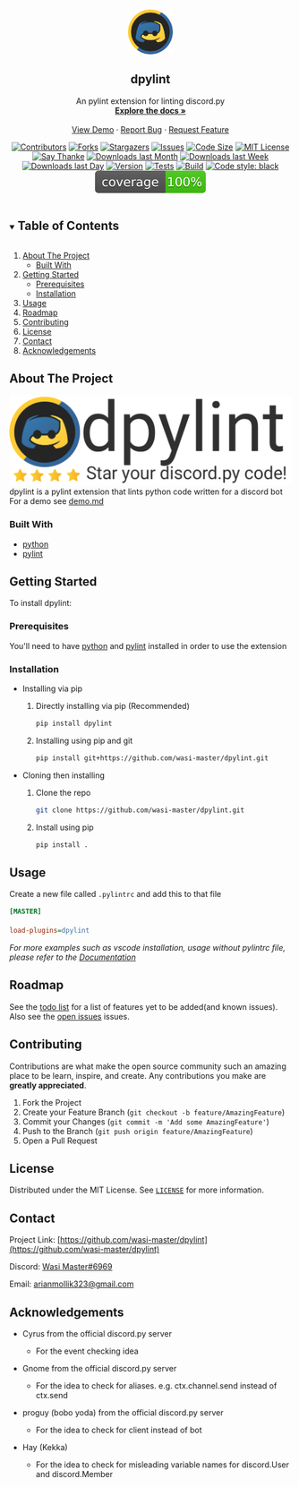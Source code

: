 <!-- markdownlint-disable-file MD033-->

<!-- PROJECT LOGO -->
<br/>
<p align="center">
  <a href="https://github.com/wasi-master/dpylint">
    <img src="https://raw.githubusercontent.com/wasi-master/dpylint/main/images/logo.png" alt="Logo" width="80" height="80">
  </a>

  <h2 align="center">dpylint</h2>

  <p align="center">
    An pylint extension for linting discord.py
    <br />
    <a href="https://wasi-master.github.io/dpylint/"><strong>Explore the docs »</strong></a>
    <br />
    <br />
    <a href="https://github.com/wasi-master/dpylint/blob/main/demo.md">View Demo</a>
    ·
    <a href="https://github.com/wasi-master/dpylint/issues">Report Bug</a>
    ·
    <a href="https://github.com/wasi-master/dpylint/issues">Request Feature</a>
  </p>
</p>

<p align="center">
   <a href="https://github.com/wasi-master/dpylint/graphs/contributors"><img src="https://img.shields.io/github/contributors/wasi-master/dpylint.svg?style=flat" alt="Contributors"></a>
   <a href="https://github.com/wasi-master/dpylint/network/members"><img src="https://img.shields.io/github/forks/wasi-master/dpylint.svg?style=flat" alt="Forks"></a>
   <a href="https://github.com/wasi-master/dpylint/stargazers"><img src="https://img.shields.io/github/stars/wasi-master/dpylint.svg?style=flat" alt="Stargazers"></a>
   <a href="https://github.com/wasi-master/dpylint/issues"><img src="https://img.shields.io/github/issues/wasi-master/dpylint.svg?style=flat" alt="Issues"></a>
   <a href="https://github.com/wasi-master/dpylint"><img src="https://img.shields.io/github/languages/code-size/wasi-master/dpylint.svg?style=flat" alt="Code Size"></a>
   <a href="https://github.com/wasi-master/dpylint/blob/master/LICENSE.txt"><img src="https://img.shields.io/github/license/wasi-master/dpylint.svg?style=flat" alt="MIT License"></a>
   <a href="https://saythanks.io/to/wasi-master"><img src="https://img.shields.io/badge/Say%20Thanks-!-1EAEDB.svg" alt="Say Thanke"></a>
   <a href="https://pypistats.org/packages/dpylint"><img src="https://img.shields.io/pypi/dm/dpylint.svg?style=flat" alt="Downloads last Month"></a>
   <a href="https://pypistats.org/packages/dpylint"><img src="https://img.shields.io/pypi/dw/dpylint.svg?style=flat" alt="Downloads last Week"></a>
   <a href="https://pypistats.org/packages/dpylint"><img src="https://img.shields.io/pypi/dd/dpylint.svg?style=flat" alt="Downloads last Day"></a>
   <a href="https://pypi.org/project/dpylint/#history"><img src="https://img.shields.io/pypi/v/dpylint.svg" alt="Version"></a>
   <a href="https://github.com/wasi-master/dpylint/actions/workflows/python-app.yml"><img src="https://img.shields.io/github/workflow/status/wasi-master/dpylint/Python%20application.svg?label=tests" alt="Tests"></a>
   <a href="https://github.com/wasi-master/dpylint/actions/workflows/python-publish.yml"><img src="https://img.shields.io/github/workflow/status/wasi-master/dpylint/Upload%20Python%20Package.svg?label=build" alt="Build"></a>
   <a href="https://github.com/psf/black"><img src="https://img.shields.io/badge/code%20style-black-000000.svg" alt="Code style: black"></a>
   <img src="https://raw.githubusercontent.com/wasi-master/dpylint/main/coverage.svg" alt="Code Coverage">
</p>

<!-- TABLE OF CONTENTS -->
<details open="open">
  <summary><h2 style="display: inline-block">Table of Contents</h2></summary>
  <ol>
    <li>
      <a href="#about-the-project">About The Project</a>
      <ul>
        <li><a href="#built-with">Built With</a></li>
      </ul>
    </li>
    <li>
      <a href="#getting-started">Getting Started</a>
      <ul>
        <li><a href="#prerequisites">Prerequisites</a></li>
        <li><a href="#installation">Installation</a></li>
      </ul>
    </li>
    <li><a href="#usage">Usage</a></li>
    <li><a href="#roadmap">Roadmap</a></li>
    <li><a href="#contributing">Contributing</a></li>
    <li><a href="#license">License</a></li>
    <li><a href="#contact">Contact</a></li>
    <li><a href="#acknowledgements">Acknowledgements</a></li>
  </ol>
</details>

<!-- ABOUT THE PROJECT -->
## About The Project

[![dpylint banner](https://raw.githubusercontent.com/wasi-master/dpylint/main/images/banner.png)](https://wasi-master.github.io/dpylint/)
dpylint is a pylint extension that lints python code written for a discord bot\
For a demo see [demo.md](https://github.com/wasi-master/dpylint/blob/main/demo.md)

### Built With

* [python](https://www.python.org)
* [pylint](https://www.pylint.org)

<!-- GETTING STARTED -->
## Getting Started

To install dpylint:

### Prerequisites

You'll need to have [python](https://www.python.org) and [pylint](https://www.pylint.org) installed in order to use the extension

### Installation

* Installing via pip
  1. Directly installing via pip (Recommended)

     ```sh
     pip install dpylint
     ```

  2. Installing using pip and git

     ```sh
     pip install git+https://github.com/wasi-master/dpylint.git
     ```

* Cloning then installing
  1. Clone the repo

     ```sh
     git clone https://github.com/wasi-master/dpylint.git
     ```

  2. Install using pip

     ```sh
     pip install .
     ```

<!-- USAGE EXAMPLES -->
## Usage

Create a new file called `.pylintrc` and add this to that file

```ini
[MASTER]

load-plugins=dpylint
```

_For more examples such as vscode installation, usage without pylintrc file, please refer to the [Documentation](https://wasi-master.github.io/dpylint/)_

<!-- ROADMAP -->
## Roadmap

See the [todo list](https://github.com/wasi-master/dpylint/blob/main/TODO_LIST.md) for a list of features yet to be added(and known issues).
Also see the [open issues](https://github.com/wasi-master/dpylint/issues) issues.

<!-- CONTRIBUTING -->
## Contributing

Contributions are what make the open source community such an amazing place to be learn, inspire, and create. Any contributions you make are **greatly appreciated**.

1. Fork the Project
2. Create your Feature Branch (`git checkout -b feature/AmazingFeature`)
3. Commit your Changes (`git commit -m 'Add some AmazingFeature'`)
4. Push to the Branch (`git push origin feature/AmazingFeature`)
5. Open a Pull Request

<!-- LICENSE -->
## License

Distributed under the MIT License. See [`LICENSE`](license.md) for more information.

<!-- CONTACT -->
## Contact

Project Link: [https://github.com/wasi-master/dpylint](https://github.com/wasi-master/dpylint)

Discord: [Wasi Master#6969](https://discord.com/users/723234115746398219)

Email: [arianmollik323@gmail.com](mailto:arianmollik323@gmail.com)

<!-- ACKNOWLEDGEMENTS -->
## Acknowledgements

* Cyrus from the official discord.py server
  * For the event checking idea

* Gnome from the official discord.py server
  * For the idea to check for aliases. e.g. ctx.channel.send instead of ctx.send

* proguy (bobo yoda) from the official discord.py server
  * For the idea to check for client instead of bot

* Hay (Kekka)
  * For the idea to check for misleading variable names for discord.User and discord.Member

<!-- MARKDOWN LINKS & IMAGES -->
<!-- https://www.markdownguide.org/basic-syntax/#reference-style-links -->
<!-- [contributors-shield]: https://img.shields.io/github/contributors/wasi-master/dpylint.svg?style=flat
[contributors-url]: https://github.com/wasi-master/dpylint/graphs/contributors
[forks-shield]: https://img.shields.io/github/forks/wasi-master/dpylint.svg?style=flat
[forks-url]: https://github.com/wasi-master/dpylint/network/members
[stars-shield]: https://img.shields.io/github/stars/wasi-master/dpylint.svg?style=flat
[stars-url]: https://github.com/wasi-master/dpylint/stargazers
[issues-shield]: https://img.shields.io/github/issues/wasi-master/dpylint.svg?style=flat
[issues-url]: https://github.com/wasi-master/dpylint/issues
[license-shield]: https://img.shields.io/github/license/wasi-master/dpylint.svg?style=flat
[license-url]: https://github.com/wasi-master/dpylint/blob/master/LICENSE.txt
[code-size-shield]: https://img.shields.io/github/languages/code-size/wasi-master/dpylint.svg?style=flat
[code-size-url]: https://github.com/wasi-master/dpylint
[say-thanks-badge]: https://img.shields.io/badge/Say%20Thanks-!-1EAEDB.svg
[say-thanks-url]: https://saythanks.io/to/wasi-master
[downloads-badge]: https://img.shields.io/pypi/dm/dpylint.svg?style=flat
[downloads-url]: https://pypistats.org/packages/dpylint
[version-badge]: https://img.shields.io/pypi/v/dpylint.svg
[version-url]: https://pypi.org/project/dpylint/#history
[test-badge]: https://img.shields.io/github/workflow/status/wasi-master/dpylint/Python%20application.svg?label=tests
[test-url]: https://github.com/wasi-master/dpylint/actions/workflows/python-app.yml
[build-badge]: https://img.shields.io/github/workflow/status/wasi-master/dpylint/Upload%20Python%20Package.svg?label=build
[build-url]: https://github.com/wasi-master/dpylint/actions/workflows/python-publish.yml
[black-badge]: https://img.shields.io/badge/code%20style-black-000000.svg
[black-url]: https://github.com/psf/black -->
